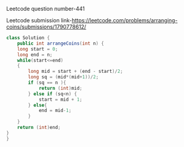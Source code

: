 Leetcode question number-441


Leetcode submission link-https://leetcode.com/problems/arranging-coins/submissions/1790778612/


```java
class Solution {
    public int arrangeCoins(int n) {
    long start = 0;
    long end = n;
    while(start<=end)
    {
        long mid = start + (end - start)/2;
        long sq = (mid*(mid+1))/2;
        if (sq == n ){
            return (int)mid;
        } else if (sq<n) {
            start = mid + 1;
        } else{
            end = mid-1;
        }
    }
    return (int)end;   
}
}

